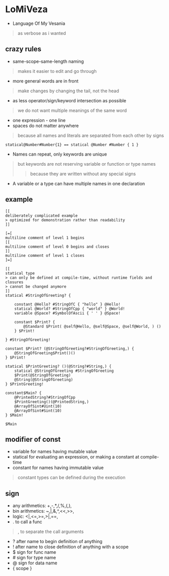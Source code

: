 # LoMiVeza
- Language Of My Vesania
> as verbose as i wanted
## crazy rules
- same-scope-same-length naming
> makes it easier to edit and go through
- more general words are in front
> make changes by changing the tail, not the head
- as less operator/sign/keyword intersection as possible
> we do not want multiple meanings of the same word
- one expression - one line
- spaces do not matter anywhere
> because all names and literals are separated from each other by signs
```
statical@Number#Number{1} == statical @Number #Number { 1 }
```
- Names can repeat, only keywords are unique
> but keywords are not reserving variable or function or type names
> > because they are written without any special signs
- A variable or a type can have multiple names in one declaration
## example
```
[[
deliberately complicated example
> optimized for demonstration rather than readability
]]

[=[
multiline comment of level 1 begins
[[
multiline comment of level 0 begins and closes
]]
multiline comment of level 1 closes
]=]

[[
statical type
> can only be defined at compile-time, without runtime fields and closures
> cannot be changed anymore
]]
statical #StringOfGreeting? {

    constant @Hello? #StringOfC { "hello" } @Hello!
    statical @World? #StringOfCpp { "world" } @World!
    variable @Space? #SymbolOfAscii { ' ' } @Space!

    constant $Print? {
        @Standard $Print( @self@Hello, @self@Space, @self@World, ) ()
    } $Print!

} #StringOfGreeting!

constant $Print? (@StringOfGreeting?#StringOfGreeting,) {
    @StringOfGreeting$Print()()
} $Print!

statical $PrintGreeting? ()(@String?#String,) {
    statical @StringOfGreeting #StringOfGreeting
    $Print(@StringOfGreeting)
    @String(@StringOfGreeting)
} $PrintGreeting!

constant$Main? {
    @PrintedString?#StringOfCpp
    $PrintGreeting()(@PrintedString,)
    @ArrayOfSint#Uint(10)
    @ArrayOfSint#Sint(10)
} $Main!

$Main

```
## modifier of const
- variable for names having mutable value
- statical for evaluating an expression, or making a constant at compile-time
- constant for names having immutable value
> constant types can be defined during the execution
## sign
- any arithmetics: +,-,*,/,%,(,),
- bin arithmetics: ~,|,&,^,<<,>>,
- logic: <|,<=,>=,>|,==,
- . to call a func
> , to separate the call arguments
- ? after name to begin definition of anything
- ! after name to close definition of anything with a scope
- \$ sign for func name
- \# sign for type name
- \@ sign for data name
- { scope }
